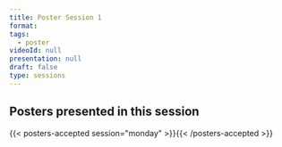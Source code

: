 ```yaml
---
title: Poster Session 1
format:
tags:
  - poster
videoId: null
presentation: null
draft: false
type: sessions
---
```


<!-- Click link for
{{< button-link icon="direction" label="instructions for authors of accepted posters" url="http://localhost:1313/presentations/#poster-presentations" target="_blank" >}} -->

## Posters presented in this session

{{< posters-accepted session="monday" >}}{{< /posters-accepted >}}
